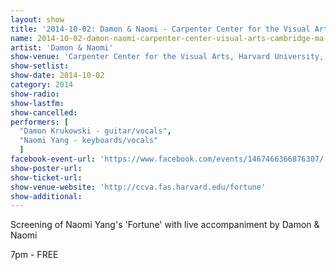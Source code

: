 ```yaml
---
layout: show
title: '2014-10-02: Damon & Naomi - Carpenter Center for the Visual Arts, Cambridge, MA, USA'
name: 2014-10-02-damon-naomi-carpenter-center-visual-arts-cambridge-ma-usa
artist: 'Damon & Naomi'
show-venue: 'Carpenter Center for the Visual Arts, Harvard University, Cambridge, MA, USA'
show-setlist: 
show-date: 2014-10-02
category: 2014
show-radio: 
show-lastfm: 
show-cancelled: 
performers: [
  "Damon Krukowski - guitar/vocals",
  "Naomi Yang - keyboards/vocals"
  ]
facebook-event-url: 'https://www.facebook.com/events/1467466366876307/'
show-poster-url: 
show-ticket-url: 
show-venue-website: 'http://ccva.fas.harvard.edu/fortune'
show-additional: 
---
```

<p>Screening of Naomi Yang's 'Fortune' with live accompaniment by Damon & Naomi</p><p>7pm - FREE</p>